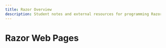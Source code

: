 ```yaml
---
title: Razor Overview
description: Student notes and external resources for programming Razor Web Pages.
---
```

# Razor Web Pages
